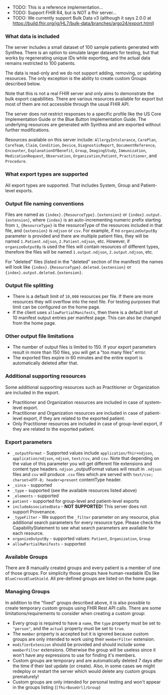 - TODO: This is a reference implementation...
- TODO: Support FHIR R4, but is NOT a fhir server...
- TODO: We currently support Bulk Data v3 (although it says 2.0.0 at https://build.fhir.org/ig/HL7/bulk-data/branches/argo24/export.html)


### What data is included
The server includes a small dataset of 100 sample patients generated with Synthea. There is an option  to simulate larger datasets for testing, but that works by regenerating unique IDs while exporting, and the actual data remains restricted to 100 patients.

The data is read-only and we do not support adding, removing, or updating resources. The only exception is the ability to create custom Groups described below.

Note that this is not a real FHIR server and only aims to demonstrate the bulk export capabilities. There are various resources available for export but most of them are not accessible through the usual FHIR API.

The server does not restrict responses to a specific profile like the US Core Implementation Guide or the Blue Button Implementation Guide. The underlying resources are generated with Synthea and are exported without further modifications.

Resources available on this server include: `AllergyIntolerance`, `CarePlan`, `CareTeam`, `Claim`, `Condition`, `Device`, `DiagnosticReport`, `DocumentReference`, `Encounter`, `ExplanationOfBenefit`, `Group`, `ImagingStudy`, `Immunization`, `MedicationRequest`, `Observation`, `Organization`,`Patient`, `Practitioner`, and `Procedure`.

### What export types are supported
All export types are supported. That includes System, Group and Patient-level exports.

### Output file naming conventions
Files are named as `{index}.{ResourceType}.{extension}` or `{index}.output.{extension}`, where `{index}` is an auto-incrementing numeric prefix starting from `1`, `{ResourceType}` is the resourceType of the resources included in that file, and `{extension}` is `ndjson` or `csv`.
For example, if no `organizeOutputBy` parameter is provided and there are multiple patient files, they will be named `1.Patient.ndjson`, `2.Patient.ndjson`, etc. However, if `organizeOutputBy` is used the files will contain resources of different types, therefore the files will be named `1.output.ndjson`, `2.output.ndjson`, etc.

For "deleted" files (listed in the "deleted" section of the manifest) the names will look like `{index}.{ResourceType}.deleted.{extension}` or `{index}.output.deleted.{extension}`.


### Output file splitting
- There is a default limit of `10,000` resources per file. If there are more resources they will overflow into the next file. For testing purposes that limit can be configured on the home page.
- If the client uses `allowPartialManifests`, then there is a default limit of 10 manifest output entries per manifest page. This can also be changed from the home page.

### Other output file limitations
- The number of output files is limited to 150. If your export parameters result in more than 150 files, you will get a "too many files" error.
- The exported files expire in 60 minutes and the entire export is automatically deleted after that.

### Additional supporting resources
Some additional supporting resources such as Practitioner or Organization are included in the export.
- Practitioner and Organization resources are included in case of system-level export.
- Practitioner and Organization resources are included in case of patient-level export, if they are related to the exported patient.
- Only Practitioner resources are included in case of group-level export, if they are related to the exported patient.

### Export parameters
- `_outputFormat` - Supported values include `application/fhir+ndjson`, `application/ndjson`, `ndjson`, `text/csv`, and `csv`. Note that depending on the value of this parameter you will get different file extensions and content type headers. `ndjson` _outputFormat values will result in `.ndjson` files and `csv` will produce `.csv` files which are served with `text/csv; charset=UTF-8; header=present` contentType header.
- `_since` - supported
- `_type` - supported (see the available resources listed above)
- `_elements` - supported
- `patient` - supported for group-level and patient-level exports
- `includeAssociatedData` - **NOT SUPPORTED**! This server does not support Provenance.
- `_typeFilter` - We support the `_filter` parameter on any resource, plus additional search parameters for every resource type. Please check the CapabilityStatement to see what search parameters are available for each resource.
- `organizeOutputBy` - supported values: `Patient`, `Organization`, `Group`
- `allowPartialManifests` - supported

### Available Groups
There are 8 manually created groups and every patient is a member of one of those groups. For simplicity those groups have human-readable IDs like `BlueCrossBlueShield`. All pre-defined groups are listed on the home page.

### Managing Groups
In addition to the "fixed" groups described above, it is also possible to create temporary custom groups using FHIR Rest API calls. There are some limitations/requirements to consider when creating a custom group:
- Every group is required to have a `name`, the `type` property must be set to `"person"`, and the `actual` property must be set to `true`.
- The `member` property is accepted but it is ignored because custom groups are only intended to work using their `memberFilter` extension.
- `modifierExtension` should be provided and should include some `memberFilter` extensions. Otherwise the group will be useless since it won't have any expressions to use for finding it's members.
- Custom groups are temporary and are automatically deleted 7 days after the time if their last update (or create). Also, in some cases we might redeploy or restart the server which would delete any custom groups prematurely!
- Custom groups are only intended for personal testing and won't appear in the groups listing (`[fhirBaseUrl]/Group`)


